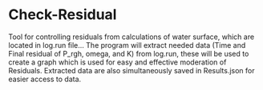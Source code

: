 # Check-Residual
Tool for controlling residuals from calculations of water surface, which are located in log.run file...
The program will extract needed data (Time and Final residual of P_rgh, omega, and K) from log.run, these will be used to create a graph which is used for easy and effective moderation of Residuals. Extracted data are also simultaneously saved in Results.json for easier access to data.
